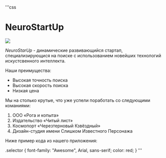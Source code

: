 '''css
# NeuroStartUp

![](https://raw.githubusercontent.com/netology-ds-team/git-homeworks/main/1_self/logo.png)

  *NeuroStarUp* - динамические развивающийся стартап, специализирующися на поиске с использованием новейших технологий искустсвенного интеллекта.

Наши преимущества:
* Высокая точность поиска
* Высокая скорость поиска
* Низкая цена

Мы на столько крутые, что уже успели поработать со следующими команиями:

1. ООО «Рога и копыта»
2. Издательство «Читый лист»
3. Космопорт «Черезтерновый Кзвёздный»
4. Дизайн-студия имени Слишком Известного Персонажа

Ниже пример кода из нашего приложения:

.selector {
  font-family: "Awesome", Arial, sans-serif;
  color: red;
}
'''